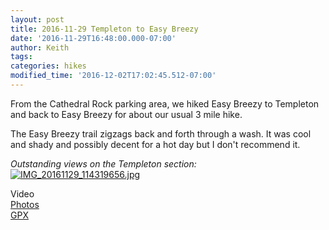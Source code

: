```yaml
---
layout: post
title: 2016-11-29 Templeton to Easy Breezy
date: '2016-11-29T16:48:00.000-07:00'
author: Keith
tags: 
categories: hikes
modified_time: '2016-12-02T17:02:45.512-07:00'
---
```


From the Cathedral Rock parking area, we hiked Easy Breezy to Templeton
and back to Easy Breezy for about our usual 3 mile hike.  

The Easy Breezy
trail zigzags back and forth through a wash. It was cool and shady and
possibly decent for a hot day but I don't recommend it.  
  
*Outstanding views on the Templeton section:*
[![IMG_20161129_114319656.jpg](
https://lh3.googleusercontent.com/WxxMxvxjYy92cGCMe1PYOZpDjWm96mpc_MHMEbsHNdl-a7uEy-IzekV1LEhK3bCu_UpkzA5ZKD2WX5jACLY=w800-no-tmp.jpg
)](
https://lh3.googleusercontent.com/WxxMxvxjYy92cGCMe1PYOZpDjWm96mpc_MHMEbsHNdl-a7uEy-IzekV1LEhK3bCu_UpkzA5ZKD2WX5jACLY=w0-no-tmp.jpg
)  

Video  
[Photos](https://goo.gl/photos/N8UdDssWNtn5FkQB8)  
[GPX](https://drive.google.com/open?id=0B05YxhE9Av-PNnNNbzM5ZUdvblU)  
